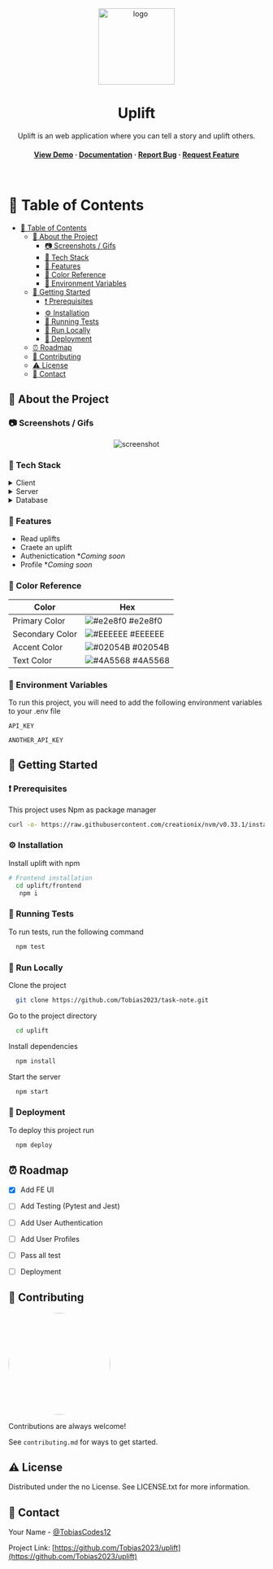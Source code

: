 <div align="center">

  <img src="https://i.imgur.com/0eJZEiL.png" alt="logo" width="150" height="auto" />
  <h1>Uplift</h1>
  
  <p>
    Uplift is an web application where you can tell a story and uplift others.
  </p>
  
  
<h4>
    <a href="https://github.com/Tobias2023/uplift">View Demo</a>
  <span> · </span>
    <a href="https://github.com/Tobias2023/uplift">Documentation</a>
  <span> · </span>
    <a href="https://github.com/Tobias2023/uplift/issues/">Report Bug</a>
  <span> · </span>
    <a href="https://github.com/Tobias2023/uplift/issues/">Request Feature</a>
  </h4>
</div>

<br />

<!-- Table of Contents -->
# :notebook_with_decorative_cover: Table of Contents

- [:notebook_with_decorative_cover: Table of Contents](#notebook_with_decorative_cover-table-of-contents)
  - [:star2: About the Project](#star2-about-the-project)
    - [:camera: Screenshots / Gifs](#camera-screenshots--gifs)
    - [:space_invader: Tech Stack](#space_invader-tech-stack)
    - [:dart: Features](#dart-features)
    - [:art: Color Reference](#art-color-reference)
    - [:key: Environment Variables](#key-environment-variables)
  - [:rocket: Getting Started](#rocket-getting-started)
    - [:exclamation: Prerequisites](#exclamation-prerequisites)
    - [:gear: Installation](#gear-installation)
    - [🧪 Running Tests](#-running-tests)
    - [:running: Run Locally](#running-run-locally)
    - [:triangular_flag_on_post: Deployment](#triangular_flag_on_post-deployment)
  - [:alarm_clock: Roadmap](#alarm_clock-roadmap)
  - [:wave: Contributing](#wave-contributing)
  - [:warning: License](#warning-license)
  - [:handshake: Contact](#handshake-contact)

  

<!-- About the Project -->
## :star2: About the Project


<!-- Screenshots -->
### :camera: Screenshots / Gifs

<div align="center"> 
  <img src="https://i.imgur.com/lKkI2hc.gif" alt="screenshot" />
</div>


<!-- TechStack -->
### :space_invader: Tech Stack

<details>
  <summary>Client</summary>
  <ul>
    <li><a href="https://developer.mozilla.org/en-US/docs/Web/javascript">Javascript</a></li>
    <li><a href="https://reactjs.org/">React.js</a></li>
    <li><a href="https://chakra-ui.com/">Chakra-ui.</a></li>
  </ul>
</details>

<details>
  <summary>Server</summary>
  <ul>
    <li><a href="https://docs.python.org/3/">Python</a></li>
    <li><a href="https://fastapi.tiangolo.com/">FastAPI</a></li>
  </ul>
</details>

<details>
<summary>Database</summary>
  <ul>
    <li><a href="https://www.sqlite.org/docs.html">Sqlite</a></li>
    <li><a href="https://www.sqlalchemy.org/">Sqlalchemy</a></li>
  </ul>
</details>

<!-- <details>
<summary>DevOps</summary>
  <ul>
    <li><a href="https://www.docker.com/">Docker</a></li>
    <li><a href="https://www.jenkins.io/">Jenkins</a></li>
    <li><a href="https://circleci.com/">CircleCLI</a></li>
  </ul>
</details> -->

<!-- Features -->
### :dart: Features

- Read uplifts
- Craete an uplift 
- Authenictication **Coming soon*
- Profile **Coming soon*
  
<!-- Color Reference -->
### :art: Color Reference

| Color             | Hex                                                                |
| ----------------- | ------------------------------------------------------------------ |
| Primary Color | ![#e2e8f0](https://via.placeholder.com/10/e2e8f0?text=+) #e2e8f0 |
| Secondary Color |  ![#EEEEEE](https://via.placeholder.com/10/EEEEEE?text=+) #EEEEEE |
| Accent Color | ![#02054B](https://via.placeholder.com/10/02054B?text=+) #02054B |
| Text Color | ![#4A5568](https://via.placeholder.com/10/4A5568?text=+) #4A5568 |


<!-- Env Variables -->
### :key: Environment Variables

To run this project, you will need to add the following environment variables to your .env file

`API_KEY`

`ANOTHER_API_KEY`

<!-- Getting Started -->
## 	:rocket: Getting Started

<!-- Prerequisites -->
### :exclamation: Prerequisites

This project uses Npm as package manager

```bash
curl -o- https://raw.githubusercontent.com/creationix/nvm/v0.33.1/install.sh | bash
```

<!-- Installation -->
### :gear: Installation

Install uplift with npm

```bash title="Installation"
# Frontend installation
  cd uplift/frontend
   npm i
```

<!-- Running Tests -->
### 🧪 Running Tests

To run tests, run the following command

```bash
  npm test
```

<!-- Run Locally -->
### :running: Run Locally

Clone the project

```bash
  git clone https://github.com/Tobias2023/task-note.git
```

Go to the project directory

```bash
  cd uplift
```

Install dependencies

```bash
  npm install
```

Start the server

```bash
  npm start
```


<!-- Deployment -->
### :triangular_flag_on_post: Deployment

To deploy this project run

```bash
  npm deploy
```

<!-- Roadmap -->
## :alarm_clock: Roadmap

* [x] Add FE UI 
* [ ] Add Testing (Pytest and Jest)
* [ ] Add User Authentication
* [ ] Add User Profiles
* [ ] Pass all test 
* [ ] Deployment


<!-- Contributing -->
## :wave: Contributing

<a href="https://github.com/Louis3797/awesome-readme-template/graphs/contributors">
  <img src="https://avatars.githubusercontent.com/u/38087336?v=4" style="width:200px; border-radius: 50%;" />
</a>


Contributions are always welcome!

See `contributing.md` for ways to get started.


<!-- License -->
## :warning: License

Distributed under the no License. See LICENSE.txt for more information.


<!-- Contact -->
## :handshake: Contact

Your Name - [@TobiasCodes12](https://twitter.com/TobiasCodes12) 

Project Link: [https://github.com/Tobias2023/uplift](https://github.com/Tobias2023/uplift)



